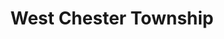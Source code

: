 ---
title: West Chester Township
url: /west-chester-township/
latitude: 39.352
longitude: -84.366
---